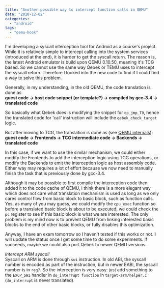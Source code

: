```yaml
---
title: "Another possible way to intercept function calls in QEMU"
date: "2010-12-02"
categories: 
  - "android"
tags: 
  - "qemu-hook"
---
```


I'm developing a syscall interception tool for Android as a course's project. While it is relatively simple to intercept calling into the system services (introduced at the end), it is harder to get the syscall return. The reason is, the latest Android emulator is build upon QEMU 0.10.50, meaning it's TCG based. So we cannot use the same way Qebek or TEMU uses to intercept the syscall return. Therefore I looked into the new code to find if I could find a way to solve this problem.  
  
Generally, in my understanding, in the old QEMU, the code translation is done as:  
**guest code -> host code snippet (or template?) -> compiled by gcc-3.4 -> translated code**  
  
So basically what Qebek does is modifying the snippet for `op_jmp_T0`, hence the translated code for 'call' instruction will include the `qebek_check_target` logic.  
  
But after moving to TCG, the translation is done as (see [QEMU internals](http://lugatgt.org/content/qemu_internals/downloads/slides.pdf)):  
**guest code -> Frontends -> TCG intermediate code -> Backends -> translated code**  
  
In this case, if we want to use the similar mechanism, we could either modify the Frontends to add the interception logic using TCG operations, or modify the Backends to emit the interception logic as host assembly code. Either way may requires a lot of effort because we now need to manually finish the task that is previously done by gcc-3.4. 
  
Although it may be possible to first compile the interception code then added it to the code cache of QEMU, I think there is a more elegant way which does not care what translation mechanism is used as long as we only cares control flow from basic block to basic block, such as function calls. Yes, as many of you may guess, we could modify the `cpu_exec` function so before a translated basic block is about to be executed, we could check the `pc` register to see if this basic block is what we are interested. The only problem is my mind now is to prevent QEMU from linking interested basic blocks to the end of other basic blocks, or fully disables this optimization.  
  
Anyway, I have an exam tomorrow so I haven't tested if this works or not. I will update the status once I get some time to do some experiments. If succeeds, maybe we could also port Qebek to newer QEMU versions.  
  
_Intercept ARM syscall_  
Syscall on ARM is done through `swi` instruction. In old ABI, the syscall number is encoded as part of the instruction, but in newer EABI, the syscall number is in `reg7`. So the interception is very easy: just add something to the `EXCP_SWI` handler in `do_interrupt function` in `target-arm/helper.c` (`do_interrupt` is never translated).
